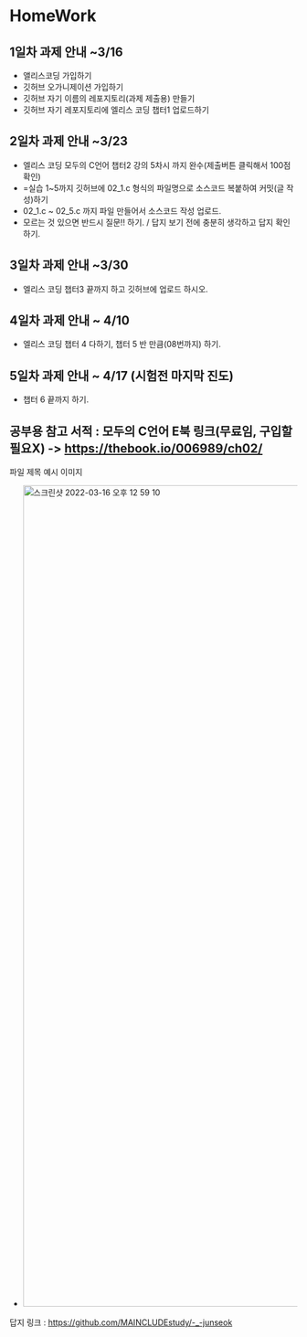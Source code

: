# HomeWork

## 1일차 과제 안내 ~3/16
- 앨리스코딩 가입하기
- 깃허브 오가니제이션 가입하기
- 깃허브 자기 이름의 레포지토리(과제 제출용) 만들기
- 깃허브 자기 레포지토리에 엘리스 코딩 챕터1 업로드하기

## 2일차 과제 안내 ~3/23
- 엘리스 코딩 모두의 C언어 챕터2 강의 5차시 까지 완수(제출버튼 클릭해서 100점 확인)
- =실습 1~5까지 깃허브에 02_1.c 형식의 파일명으로 소스코드 복붙하여 커밋(글 작성)하기
- 02_1.c ~ 02_5.c 까지 파일 만들어서 소스코드 작성 업로드.
- 모르는 것 있으면 반드시 질문!! 하기. / 답지 보기 전에 충분히 생각하고 답지 확인하기.

## 3일차 과제 안내 ~3/30
- 엘리스 코딩 챕터3 끝까지 하고 깃허브에 업로드 하시오.

## 4일차 과제 안내 ~ 4/10
- 엘리스 코딩 챕터 4 다하기, 챕터 5 반 만큼(08번까지) 하기.

## 5일차 과제 안내 ~ 4/17 (시험전 마지막 진도) 
- 챕터 6 끝까지 하기.

## 공부용 참고 서적 : 모두의 C언어 E북 링크(무료임, 구입할 필요X) ->   https://thebook.io/006989/ch02/

파일 제목 예시 이미지
- <img width="1438" alt="스크린샷 2022-03-16 오후 12 59 10" src="https://user-images.githubusercontent.com/83647215/158514187-2952917b-f6e3-459d-9ddc-4e1f6b4907db.png">

답지 링크 : https://github.com/MAINCLUDEstudy/-_-junseok
